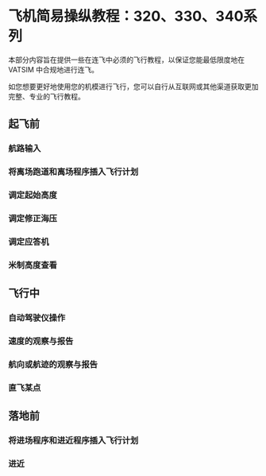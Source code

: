 # 飞机简易操纵教程：320、330、340系列

本部分内容旨在提供一些在连飞中必须的飞行教程，以保证您能最低限度地在 VATSIM 中合规地进行连飞。

如您想要更好地使用您的机模进行飞行，您可以自行从互联网或其他渠道获取更加完整、专业的飞行教程。

## 起飞前
### 航路输入
### 将离场跑道和离场程序插入飞行计划
### 调定起始高度
### 调定修正海压
### 调定应答机
### 米制高度查看
## 飞行中
### 自动驾驶仪操作
### 速度的观察与报告
### 航向或航迹的观察与报告
### 直飞某点
## 落地前
### 将进场程序和进近程序插入飞行计划
### 进近
